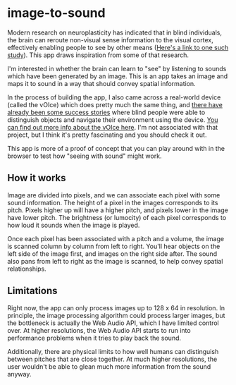 # image-to-sound

Modern research on neuroplasticity has indicated that in blind individuals, the brain can reroute non-visual sense information to the visual cortex, effectively enabling people to see by other means ([Here's a link to one such study](https://www.ncbi.nlm.nih.gov/pubmed/8606771)). This app draws inspiration from some of that research.

I'm interested in whether the brain can learn to "see" by listening to sounds which have been generated by an image. This is an app takes an image and maps it to sound in a way that should convey spatial information.

In the process of building the app, I also came across a real-world device (called the vOIce) which does pretty much the same thing, and [there have already been some success stories](https://www.wired.com/2017/03/book-excerpt-body-builders/) where blind people were able to distinguish objects and navigate their environment using the device. [You can find out more info about the vOIce here](https://www.seeingwithsound.com/). I'm not associated with that project, but I think it's pretty fascinating and you should check it out.

This app is more of a proof of concept that you can play around with in the browser to test how "seeing with sound" might work.

## How it works

Image are divided into pixels, and we can associate each pixel with some sound information. The height of a pixel in the images corresponds to its pitch. Pixels higher up will have a higher pitch, and pixels lower in the image have lower pitch. The brightness (or lumocity) of each pixel corresponds to how loud it sounds when the image is played.

Once each pixel has been associated with a pitch and a volume, the image is scanned column by column from left to right. You'll hear objects on the left side of the image first, and images on the right side after. The sound also pans from left to right as the image is scanned, to help convey spatial relationships.

## Limitations

Right now, the app can only process images up to 128 x 64 in resolution. In principle, the image processing algorithm could process larger images, but the bottleneck is actually the Web Audio API, which I have limited control over. At higher resolutions, the Web Audio API starts to run into performance problems when it tries to play back the sound.

Additionally, there are physical limits to how well humans can distinguish between pitches that are close together. At much higher resolutions, the user wouldn't be able to glean much more information from the sound anyway. 